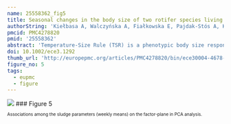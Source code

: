 ```yaml
---
name: 25558362_fig5
title: Seasonal changes in the body size of two rotifer species living in activated sludge follow the Temperature-Size Rule.
authorString: 'Kiełbasa A, Walczyńska A, Fiałkowska E, Pajdak-Stós A, Kozłowski J.'
pmcid: PMC4278820
pmid: '25558362'
abstract: 'Temperature-Size Rule (TSR) is a phenotypic body size response of ectotherms to changing temperature. It is known from the laboratory studies, but seasonal patterns in the field were not studied so far. We examined the body size changes in time of rotifers inhabiting activated sludge. We hypothesize that temperature is the most influencing parameter in sludge environment, leading sludge rotifers to seasonally change their body size according to TSR, and that oxygen content also induces the size response. The presence of TSR in Lecane inermis rotifer was tested in a laboratory study with two temperature and two food-type treatments. The effect of interaction between temperature and food was significant; L. inermis followed TSR in one food type only. The seasonal variability in the body sizes of the rotifers L. inermis and Cephalodella gracilis was estimated by monthly sampling and analyzed by multiple regression, in relation to the sludge parameters selected as the most influential by multivariate analysis, and predicted to alter rotifer body size (temperature and oxygen). L. inermis varied significantly in size throughout the year, and this variability is explained by temperature as predicted by the TSR, but not by oxygen availability. C. gracilis also varied in size, though this variability was explained by both temperature and oxygen. We suggest that sludge age acts as a mortality factor in activated sludge. It may have a seasonal effect on the body size of L. inermis and modify a possible effect of oxygen. Activated sludge habitat is driven by both biological processes and human regulation, yet its resident organisms follow general evolutionary rule as they do in other biological systems. The interspecific response patterns differ, revealing the importance of taking species-specific properties into account. Our findings are applicable to sludge properties enhancement through optimizing the conditions for its biological component.'
doi: 10.1002/ece3.1292
thumb_url: 'http://europepmc.org/articles/PMC4278820/bin/ece30004-4678-f5.gif'
figure_no: 5
tags:
  - eupmc
  - figure
---
```

<img src='http://europepmc.org/articles/PMC4278820/bin/ece30004-4678-f5.jpg' style='max-height: 300px'>
### Figure 5
<p style='font-size: 10px;'>Associations among the sludge parameters (weekly means) on the factor-plane in PCA analysis.</p>